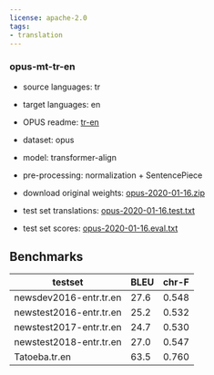 ```yaml
---
license: apache-2.0
tags:
- translation
---
```


### opus-mt-tr-en

* source languages: tr
* target languages: en
*  OPUS readme: [tr-en](https://github.com/Helsinki-NLP/OPUS-MT-train/blob/master/models/tr-en/README.md)

*  dataset: opus
* model: transformer-align
* pre-processing: normalization + SentencePiece
* download original weights: [opus-2020-01-16.zip](https://object.pouta.csc.fi/OPUS-MT-models/tr-en/opus-2020-01-16.zip)
* test set translations: [opus-2020-01-16.test.txt](https://object.pouta.csc.fi/OPUS-MT-models/tr-en/opus-2020-01-16.test.txt)
* test set scores: [opus-2020-01-16.eval.txt](https://object.pouta.csc.fi/OPUS-MT-models/tr-en/opus-2020-01-16.eval.txt)

## Benchmarks

| testset               | BLEU  | chr-F |
|-----------------------|-------|-------|
| newsdev2016-entr.tr.en 	| 27.6 	| 0.548 |
| newstest2016-entr.tr.en 	| 25.2 	| 0.532 |
| newstest2017-entr.tr.en 	| 24.7 	| 0.530 |
| newstest2018-entr.tr.en 	| 27.0 	| 0.547 |
| Tatoeba.tr.en 	| 63.5 	| 0.760 |

